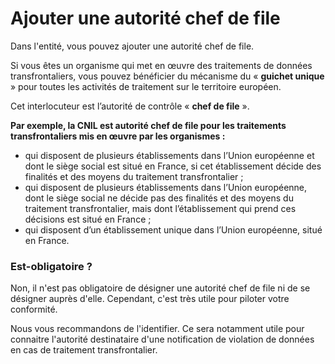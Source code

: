 # Ajouter une autorité chef de file

Dans l'entité, vous pouvez ajouter une autorité chef de file.&#x20;

Si vous êtes un organisme qui met en œuvre des traitements de données transfrontaliers, vous pouvez bénéficier du mécanisme du « **guichet unique** » pour toutes les activités de traitement sur le territoire européen.

Cet interlocuteur est l’autorité de contrôle « **chef de file** ».

**Par exemple, la CNIL est autorité chef de file pour les traitements transfrontaliers mis en œuvre par les organismes :**

* qui disposent de plusieurs établissements dans l’Union européenne et dont le siège social est situé en France, si cet établissement décide des finalités et des moyens du traitement transfrontalier ;
* qui disposent de plusieurs établissements dans l’Union européenne, dont le siège social ne décide pas des finalités et des moyens du traitement transfrontalier, mais dont l’établissement qui prend ces décisions est situé en France ;
* qui disposent d’un établissement unique dans l’Union européenne, situé en France.

### Est-obligatoire ?&#x20;

Non, il n'est pas obligatoire de désigner une autorité chef de file ni de se désigner auprès d'elle. Cependant, c'est très utile pour piloter votre conformité.&#x20;

Nous vous recommandons de l'identifier. Ce sera notamment utile pour connaitre l'autorité destinataire d'une notification de violation de données en cas de traitement transfrontalier.
